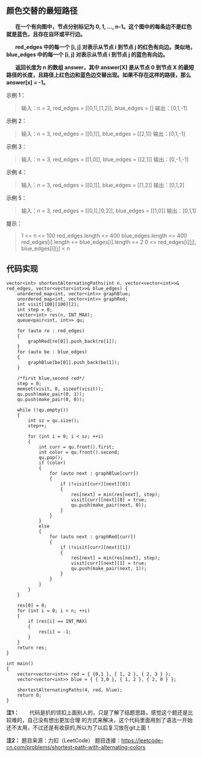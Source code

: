 ## 颜色交替的最短路径 ##
&nbsp; &nbsp; &nbsp;  **在一个有向图中，节点分别标记为 0, 1, ..., n-1。这个图中的每条边不是红色就是蓝色，且存在自环或平行边。**

&nbsp; &nbsp; &nbsp;   **red_edges 中的每一个 [i, j] 对表示从节点 i 到节点 j 的红色有向边。类似地，blue_edges 中的每一个 [i, j] 对表示从节点 i 到节点 j 的蓝色有向边。**

&nbsp; &nbsp; &nbsp;  **返回长度为 n 的数组 answer，其中 answer[X] 是从节点 0 到节点 X 的最短路径的长度，且路径上红色边和蓝色边交替出现。如果不存在这样的路径，那么 answer[x] = -1。**

示例 1：
> 输入：n = 3, red_edges = [[0,1],[1,2]], blue_edges = []
> 输出：[0,1,-1]

示例 2：
> 输入：n = 3, red_edges = [[0,1]], blue_edges = [[2,1]]
> 输出：[0,1,-1]

示例 3：
> 输入：n = 3, red_edges = [[1,0]], blue_edges = [[2,1]]
> 输出：[0,-1,-1]

示例 4：
> 输入：n = 3, red_edges = [[0,1]], blue_edges = [[1,2]]
> 输出：[0,1,2]

示例 5：
> 输入：n = 3, red_edges = [[0,1],[0,2]], blue_edges = [[1,0]]
> 输出：[0,1,1]

提示：
>  1 <= n <= 100
> red_edges.length <= 400
> blue_edges.length <= 400
> red_edges[i].length == blue_edges[i].length == 2
> 0 <= red_edges[i][j], blue_edges[i][j] < n

## 代码实现 ##
    vector<int> shortestAlternatingPaths(int n, vector<vector<int>>& red_edges, vector<vector<int>>& blue_edges) {
    	unordered_map<int, vector<int>> graphBlue;
    	unordered_map<int, vector<int>> graphRed;
    	int visit[100][100][2];
    	int step = 0;
    	vector<int> res(n, INT_MAX);
    	queue<pair<int, int>> qu;
    
    	for (auto re : red_edges)
    	{
    		graphRed[re[0]].push_back(re[1]);
    	}
    	for (auto be : blue_edges)
    	{
    		graphBlue[be[0]].push_back(be[1]);
    	}
    
    	/*first blue,second red*/
    	step = 0;
    	memset(visit, 0, sizeof(visit));
    	qu.push(make_pair(0, 1));
    	qu.push(make_pair(0, 0));
    
    	while (!qu.empty())
    	{
    		int sz = qu.size();
    		step++;
    
    		for (int i = 0; i < sz; ++i)
    		{
    			int curr = qu.front().first;
    			int color = qu.front().second;
    			qu.pop();
    			if (color)
    			{
    				for (auto next : graphBlue[curr])
    				{
    					if (!visit[curr][next][0])
    					{
    						res[next] = min(res[next], step);
    						visit[curr][next][0] = true;
    						qu.push(make_pair(next, 0));
    					}
    				}
    			}
    			else
    			{
    				for (auto next : graphRed[curr])
    				{
    					if (!visit[curr][next][1])
    					{
    						res[next] = min(res[next], step);
    						visit[curr][next][1] = true;
    						qu.push(make_pair(next, 1));
    					}
    				}
    			}
    		}
    	}
    
    	res[0] = 0;
    	for (int i = 0; i < n; ++i)
    	{
    		if (res[i] == INT_MAX)
    		{
    			res[i] = -1;
    		}
    	}
    	return res;
    }
    
    int main()
    {
    	vector<vector<int>> red = { {0,1 }, { 1, 2 }, { 2, 3 } };
    	vector<vector<int>> blue = { { 3,0 }, { 1, 2 }, { 2, 0 } };
    	
    	shortestAlternatingPaths(4, red, blue);
    	return 0;
    }


**注1：**
&nbsp; &nbsp; &nbsp; 代码是扒的领扣上面别人的，只是了解了结题思路，感觉这个题还是比较难的，自己没有想出更加合理 的方式来解决，这个代码里面用到了语法一开始还不太用，不过还是有收获的,所以为了以后复习放在git上面！

**注2：**
题目来源：力扣（LeetCode）
题目连接：https://leetcode-cn.com/problems/shortest-path-with-alternating-colors
